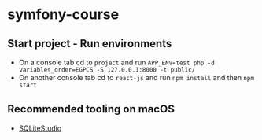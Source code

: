 # symfony-course

## Start project - Run environments
- On a console tab cd to `project` and run `APP_ENV=test php -d variables_order=EGPCS -S 127.0.0.1:8000 -t public/`  
- On another console tab cd to `react-js` and run `npm install` and then `npm start`  

## Recommended tooling on macOS
- [SQLiteStudio](https://sqlitestudio.pl/)